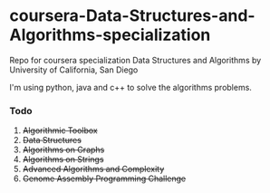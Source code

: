 # coursera-Data-Structures-and-Algorithms-specialization
Repo for coursera specialization Data Structures and Algorithms by University of California, San Diego

I'm using python, java and c++ to solve the algorithms problems.

### Todo

1. ~~Algorithmic Toolbox~~
2. ~~Data Structures~~
3. ~~Algorithms on Graphs~~
4. ~~Algorithms on Strings~~
5. ~~Advanced Algorithms and Complexity~~
6. ~~Genome Assembly Programming Challenge~~